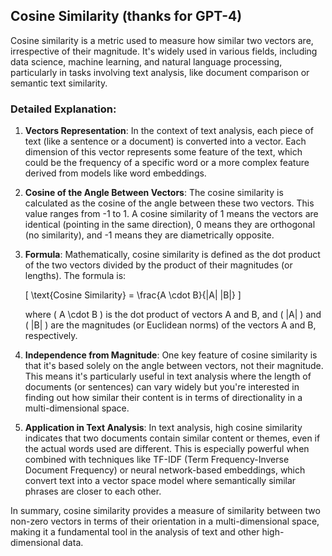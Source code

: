 ## Cosine Similarity (thanks for GPT-4)

Cosine similarity is a metric used to measure how similar two vectors are, irrespective of their magnitude. It's widely used in various fields, including data science, machine learning, and natural language processing, particularly in tasks involving text analysis, like document comparison or semantic text similarity.

### Detailed Explanation:

1. **Vectors Representation**: In the context of text analysis, each piece of text (like a sentence or a document) is converted into a vector. Each dimension of this vector represents some feature of the text, which could be the frequency of a specific word or a more complex feature derived from models like word embeddings.

2. **Cosine of the Angle Between Vectors**: The cosine similarity is calculated as the cosine of the angle between these two vectors. This value ranges from -1 to 1. A cosine similarity of 1 means the vectors are identical (pointing in the same direction), 0 means they are orthogonal (no similarity), and -1 means they are diametrically opposite.

3. **Formula**: Mathematically, cosine similarity is defined as the dot product of the two vectors divided by the product of their magnitudes (or lengths). The formula is:

   \[
   \text{Cosine Similarity} = \frac{A \cdot B}{\|A\| \|B\|}
   \]

   where \( A \cdot B \) is the dot product of vectors A and B, and \( \|A\| \) and \( \|B\| \) are the magnitudes (or Euclidean norms) of the vectors A and B, respectively.

4. **Independence from Magnitude**: One key feature of cosine similarity is that it's based solely on the angle between vectors, not their magnitude. This means it's particularly useful in text analysis where the length of documents (or sentences) can vary widely but you're interested in finding out how similar their content is in terms of directionality in a multi-dimensional space.

5. **Application in Text Analysis**: In text analysis, high cosine similarity indicates that two documents contain similar content or themes, even if the actual words used are different. This is especially powerful when combined with techniques like TF-IDF (Term Frequency-Inverse Document Frequency) or neural network-based embeddings, which convert text into a vector space model where semantically similar phrases are closer to each other.

In summary, cosine similarity provides a measure of similarity between two non-zero vectors in terms of their orientation in a multi-dimensional space, making it a fundamental tool in the analysis of text and other high-dimensional data.
